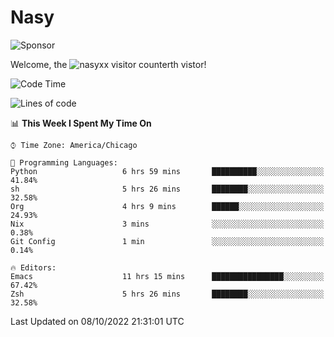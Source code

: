 # Nasy

<!--
<p align="center">
<img height="200" src="https://github-readme-stats.vercel.app/api?username=nasyxx&count_private=true&show_icons=true&theme=dracula&include_all_commits=true"/>
<img height="200" src="https://github-readme-stats.vercel.app/api/top-langs/?username=nasyxx&theme=dracula&hide=html,jupyter+notebook&count_private=true&show_icons=true"/>
</p>

  
----------------
-->

![Sponsor](https://img.shields.io/static/v1.svg?label=Sponsor&message=%E2%9D%A4&logo=GitHub&style=flat&color=pink)
 
Welcome, the ![nasyxx visitor counter](https://count.getloli.com/get/@nasyxx?theme=rule34)th vistor!
 
<!--START_SECTION:waka-->
![Code Time](http://img.shields.io/badge/Code%20Time-2%2C698%20hrs%2014%20mins-blue)

![Lines of code](https://img.shields.io/badge/From%20Hello%20World%20I%27ve%20Written-5%20Million%20lines%20of%20code-blue)

📊 **This Week I Spent My Time On** 

```text
⌚︎ Time Zone: America/Chicago

💬 Programming Languages: 
Python                   6 hrs 59 mins       ██████████░░░░░░░░░░░░░░░   41.84% 
sh                       5 hrs 26 mins       ████████░░░░░░░░░░░░░░░░░   32.58% 
Org                      4 hrs 9 mins        ██████░░░░░░░░░░░░░░░░░░░   24.93% 
Nix                      3 mins              ░░░░░░░░░░░░░░░░░░░░░░░░░   0.38% 
Git Config               1 min               ░░░░░░░░░░░░░░░░░░░░░░░░░   0.14%

🔥 Editors: 
Emacs                    11 hrs 15 mins      ████████████████░░░░░░░░░   67.42% 
Zsh                      5 hrs 26 mins       ████████░░░░░░░░░░░░░░░░░   32.58%

```


 Last Updated on 08/10/2022 21:31:01 UTC
<!--END_SECTION:waka-->

<!-- ![visitors](https://visitor-badge.laobi.icu/badge?page_id=nasyxx.nasyxx) -->
